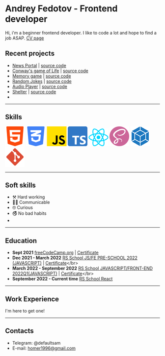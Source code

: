 # Andrey Fedotov - Frontend developer

Hi, i'm a beginner frontend developer. I like to code a lot and hope to find a job ASAP.
[CV page](https://s4mm4ael.github.io/rsschool-cv/)

## Recent projects
* [News Portal](https://thelastandrew.github.io/migration-to-ts/) | [source code]()
* [Conway's game of Life](https://thelastandrew.github.io/game-of-life/) | [source code]()
* [Memory game](https://thelastandrew.github.io/memory-game/) | [source code]()
* [Random Jokes](https://thelastandrew.github.io/random-jokes/) | [source code]()
* [Audio Player](https://thelastandrew.github.io/audio-player/) | [source code]()
* [Shelter](https://thelastandrew.github.io/shelter/pages/main/) | [source code]()
* 
---
## Skills
![](./assets/html-5.png) ![](./assets/css-3.png) ![](./assets/js.png) ![](./assets/typescript.png) ![](./assets/react.png) ![](./assets/sass.png) ![](./assets/webpack.png) ![](./assets/git.png)

---
## Soft skills
* ⚒️ Hard working
* 🤝🏼 Communicable
* 🤓 Curious
* 🚭 No bad habits
* 
---
## Education
- **Sept 2021** [freeCodeCamp.org](https://www.freecodecamp.org/) | [Certificate](https://www.freecodecamp.org/certification/fcce97f825b-fcd3-4c69-a35c-9f3f005c06e3/responsive-web-design)</br>
- **Dec 2021 - March 2022** [RS School JS/FE PRE-SCHOOL 2022 (JAVASCRIPT)](https://rs.school/js-stage0/) | [Certificate]([https://app.rs.school/certificate/1pasast8](https://app.rs.school/certificate/2dyswcow))</br>
- **March 2022 - September 2022** [RS School JAVASCRIPT/FRONT-END 2022Q1(JAVASCRIPT)](https://rs.school/js/) | [Certificate]([https://app.rs.school/certificate/28bkk1n9](https://app.rs.school/certificate/pkyem0t4))</br>
- **September 2022 - Current time** [RS School React](https://rs.school/react/)
---
## Work Experience
I'm here to get one!

---
## Contacts
* Telegram: @defaultsam
* E-mail: homer1996@gmail.com
